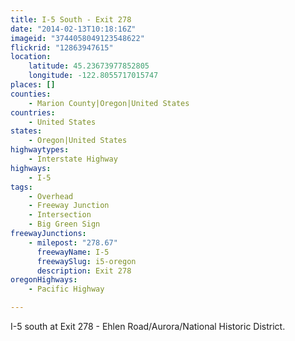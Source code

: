 ```yaml
---
title: I-5 South - Exit 278
date: "2014-02-13T10:18:16Z"
imageid: "3744058049123548622"
flickrid: "12863947615"
location:
    latitude: 45.23673977852805
    longitude: -122.8055717015747
places: []
counties:
    - Marion County|Oregon|United States
countries:
    - United States
states:
    - Oregon|United States
highwaytypes:
    - Interstate Highway
highways:
    - I-5
tags:
    - Overhead
    - Freeway Junction
    - Intersection
    - Big Green Sign
freewayJunctions:
    - milepost: "278.67"
      freewayName: I-5
      freewaySlug: i5-oregon
      description: Exit 278
oregonHighways:
    - Pacific Highway

---
```

I-5 south at Exit 278 - Ehlen Road/Aurora/National Historic District.